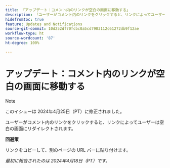 ```yaml
---
title: 「アップデート：コメント内のリンクが空白の画面に移動する」
description: 「ユーザーがコメント内のリンクをクリックすると、リンクによってユーザーは空白の画面にリダイレクトされます。回避策はあります。」
hidefromtoc: true
feature: Updates and Notifications
source-git-commit: 10d252df70fcbc0a5cd7903112c61272db9f12ae
workflow-type: ht
source-wordcount: '87'
ht-degree: 100%

---
```



# アップデート：コメント内のリンクが空白の画面に移動する

>[!NOTE]
>
>このイシューは 2024年4月25日（PT）に修正されました。

ユーザーがコメント内のリンクをクリックすると、リンクによってユーザーは空白の画面にリダイレクトされます。

**回避策**

リンクをコピーして、別のページの URL バーに貼り付けます。

_最初に報告されたのは 2024年4月18日（PT）です。_


